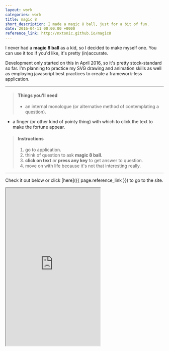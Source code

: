 ```yaml
---
layout: work
categories: work
title: magic 8
short_description: I made a magic 8 ball, just for a bit of fun.
date: 2016-04-11 00:00:00 +0000
reference_link: http://nxtonic.github.io/magic8
---
```


I never had a __magic 8 ball__ as a kid, so I decided to make myself one. You can use it too if you'd like, it's pretty (in)accurate.

Development only started on this in April 2016, so it's pretty stock-standard so far. I'm planning to practice my SVG drawing and animation skills as well as employing javascript best practices to create a framework-less application.

---

> #### Things you'll need
>
> - an internal monologue (or alternative method of contemplating a question).
- a finger (or other kind of pointy thing) with which to click the text to make the fortune appear.
>
> #### Instructions
>
> 1. go to application.
> 2. think of question to ask __magic 8 ball__.
> 3. __click on text__ _or_ __press any key__ to get answer to question.
> 4. move on with life because it's not that interesting really.

---

Check it out below or click [here]({{ page.reference_link }}) to go to the site.

<div class="full-width rounded">
  <iframe height="500px" src="https://nxtonic.github.io/magic8"></iframe>
</div>
